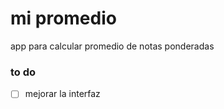 # mi promedio

app para calcular promedio de notas ponderadas


### to do

- [ ] mejorar la interfaz
